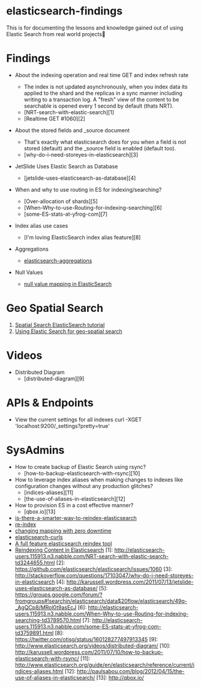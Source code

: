 elasticsearch-findings
======================

This is for documenting the lessons and knowledge gained out of using Elastic Search from real world projects

Findings
======================

- About the indexing operation and real time GET and index refresh rate
  - The index is not updated asynchronously, when you index data its applied to the shard and the replicas in a sync manner including writing to a transaction log. A "fresh" view of the content to be searchable is opened every 1 second by default (thats NRT).
  - [NRT-search-with-elastic-search][1]
  - [Realtime GET #1060][2]
  
- About the stored fields and _source document
  - That's exactly what elasticsearch does for you when a field is not stored (default) and the _source field is enabled (default too). 
  - [why-do-i-need-storeyes-in-elasticsearch][3] 

- JetSlide Uses Elastic Search as Database
  - [jetslide-uses-elasticsearch-as-database][4]

- When and why to use routing in ES for indexing/searching?
  - [Over-allocation of shards][5]
  - [When-Why-to-use-Routing-for-indexing-searching][6]
  - [some-ES-stats-at-yfrog-com][7]

- Index alias use cases
  - [I'm loving ElasticSearch index alias feature][8]

- Aggregations
  - [elasticsearch-aggregations](http://blog.qbox.io/elasticsearch-aggregations)
- Null Values
  - [null value mapping in ElasticSearch](http://stackoverflow.com/questions/22796103/null-value-mapping-in-elasticsearch)

Geo Spatial Search
======
1. [Spatial Search ElasticSearch tutorial](http://www.elasticsearchtutorial.com/spatial-search-tutorial.html)
2. [Using Elastic Search for geo-spatial search](http://www.jillesvangurp.com/2013/03/20/using-elastic-search-for-geo-spatial-search/)

Videos
======================
- Distributed Diagram
  - [distributed-diagram][9]

APIs & Endpoints
=====================
- View the current settings for all indexes
curl -XGET 'localhost:9200/_settings?pretty=true'

SysAdmins
=====================
- How to create backup of Elastic Search using rsync?
  - [how-to-backup-elasticsearch-with-rsync][10]
- How to leverage index aliases when making changes to indexes like configuration changes without any production glitches?
  - [indices-aliases][11]
  - [the-use-of-aliases-in-elasticsearch][12]
- How to provision ES in a cost effective manner?
  - [qbox.io][13]
- [is-there-a-smarter-way-to-reindex-elasticsearch](http://stackoverflow.com/questions/13851044/is-there-a-smarter-way-to-reindex-elasticsearch)
- [re-index](http://www.elasticsearch.org/guide/en/elasticsearch/guide/current/reindex.html)
- [changing mapping with zero downtime](http://www.elasticsearch.org/blog/changing-mapping-with-zero-downtime/)
- [elasticsearch-curls](http://davektech.wordpress.com/2014/10/17/elasticsearch-curls-2/)
- [A full feature elasticsearch reindex tool](https://github.com/garbin/elasticsearch-reindex)
- [Reindexing Content in Elasticsearch](http://blog.florian-hopf.de/2013/11/reindexing-content-in-elasticsearch.html)
[1]: http://elasticsearch-users.115913.n3.nabble.com/NRT-search-with-elastic-search-td3244655.html
[2]: https://github.com/elasticsearch/elasticsearch/issues/1060
[3]: http://stackoverflow.com/questions/17103047/why-do-i-need-storeyes-in-elasticsearch
[4]: http://karussell.wordpress.com/2011/07/13/jetslide-uses-elasticsearch-as-database/
[5]: https://groups.google.com/forum/?fromgroups#!searchin/elasticsearch/data$20flow/elasticsearch/49q-_AgQCp8/MRol0t9asEcJ
[6]: http://elasticsearch-users.115913.n3.nabble.com/When-Why-to-use-Routing-for-indexing-searching-td3789570.html
[7]: http://elasticsearch-users.115913.n3.nabble.com/some-ES-stats-at-yfrog-com-td3759891.html
[8]: https://twitter.com/otisg/status/160128277497913345
[9]: http://www.elasticsearch.org/videos/distributed-diagram/
[10]: http://karussell.wordpress.com/2011/07/10/how-to-backup-elasticsearch-with-rsync/
[11]: http://www.elasticsearch.org/guide/en/elasticsearch/reference/current/indices-aliases.html
[12]: http://paulsabou.com/blog/2012/04/15/the-use-of-aliases-in-elasticsearch/
[13]: http://qbox.io/
